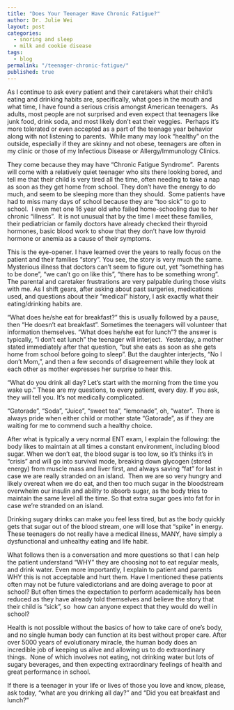 ```yaml
---
title: "Does Your Teenager Have Chronic Fatigue?"
author: Dr. Julie Wei
layout: post
categories: 
  - snoring and sleep
  - milk and cookie disease
tags: 
  - blog
permalink: "/teenager-chronic-fatigue/"
published: true
---
```


As I continue to ask every patient and their caretakers what their child’s eating and drinking habits are, specifically, what goes in the mouth and what time, I have found a serious crisis amongst American teenagers.  As adults, most people are not surprised and even expect that teenagers like junk food, drink soda, and most likely don’t eat their veggies.  Perhaps it’s more tolerated or even accepted as a part of the teenage year behavior along with not listening to parents.  While many may look “healthy” on the outside, especially if they are skinny and not obese, teenagers are often in my clinic or those of my Infectious Disease or Allergy/Immunology Clinics.

They come because they may have “Chronic Fatigue Syndrome”.  Parents will come with a relatively quiet teenager who sits there looking bored, and tell me that their child is very tired all the time, often needing to take a nap as soon as they get home from school. They don’t have the energy to do much, and seem to be sleeping more than they should.  Some patients have had to miss many days of school because they are “too sick” to go to school.  I even met one 16 year old who failed home-schooling due to her chronic “illness”.  It is not unusual that by the time I meet these families, their pediatrician or family doctors have already checked their thyroid hormones, basic blood work to show that they don’t have low thyroid hormone or anemia as a cause of their symptoms.

This is the eye-opener. I have learned over the years to really focus on the patient and their families “story”. You see, the story is very much the same. Mysterious illness that doctors can’t seem to figure out, yet “something has to be done”, “we can’t go on like this”, “there has to be something wrong”. The parental and caretaker frustrations are very palpable during those visits with me. As I shift gears, after asking about past surgeries, medications used, and questions about their “medical” history, I ask exactly what their eating/drinking habits are.

“What does he/she eat for breakfast?” this is usually followed by a pause, then “He doesn’t eat breakfast”. Sometimes the teenagers will volunteer that information themselves. “What does he/she eat for lunch”? the answer is typically, “I don’t eat lunch” the teenager will interject.  Yesterday, a mother stated immediately after that question, “but she eats as soon as she gets home from school before going to sleep”. But the daughter interjects, “No I don’t Mom,”, and then a few seconds of disagreement while they look at each other as mother expresses her surprise to hear this.

“What do you drink all day? Let’s start with the morning from the time you wake up.” These are my questions, to every patient, every day. If you ask, they will tell you. It’s not medically complicated.

“Gatorade”, “Soda”, “Juice”, “sweet tea”, “lemonade”, oh, “water”.  There is always pride when either child or mother state “Gatorade”, as if they are waiting for me to commend such a healthy choice.

After what is typically a very normal ENT exam, I explain the following: the body likes to maintain at all times a constant environment, including blood sugar. When we don’t eat, the blood sugar is too low, so it’s thinks it’s in “crisis” and will go into survival mode, breaking down glycogen (stored energy) from muscle mass and liver first, and always saving “fat” for last in case we are really stranded on an island.  Then we are so very hungry and likely overeat when we do eat, and then too much sugar in the bloodstream overwhelm our insulin and ability to absorb sugar, as the body tries to maintain the same level all the time. So that extra sugar goes into fat for in case we’re stranded on an island.

Drinking sugary drinks can make you feel less tired, but as the body quickly gets that sugar out of the blood stream, one will lose that “spike” in energy. These teenagers do not really have a medical illness, MANY, have simply a dysfunctional and unhealthy eating and life habit.

What follows then is a conversation and more questions so that I can help the patient understand “WHY” they are choosing not to eat regular meals, and drink water. Even more importantly, I explain to patient and parents WHY this is not acceptable and hurt them. Have I mentioned these patients often may not be future valedictorians and are doing average to poor at school? But often times the expectation to perform academically has been reduced as they have already told themselves and believe the story that their child is “sick”, so  how can anyone expect that they would do well in school?

Health is not possible without the basics of how to take care of one’s body, and no single human body can function at its best without proper care. After over 5000 years of evolutionary miracle, the human body does an incredible job of keeping us alive and allowing us to do extraordinary things.  None of which involves not eating, not drinking water but lots of sugary beverages, and then expecting extraordinary feelings of health and great performance in school.

If there is a teenager in your life or lives of those you love and know, please, ask today, “what are you drinking all day?” and “Did you eat breakfast and lunch?”

 [1]: /book/
